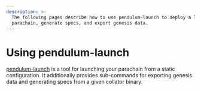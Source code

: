 ```yaml
---
description: >-
  The following pages describe how to use pendulum-launch to deploy a local
  parachain, generate specs, and export genesis data.
---
```


# Using pendulum-launch

[pendulum-launch](https://github.com/pendulum-chain/pendulum-launch) is a tool for launching your parachain from a static configuration.  It additionally provides sub-commands for exporting genesis data and generating specs from a given collator binary.
